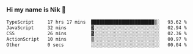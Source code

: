 ### Hi my name is Nik 👋

<!--
**NikDoe/NikDoe** is a ✨ _special_ ✨ repository because its `README.md` (this file) appears on your GitHub profile.

Here are some ideas to get you started:

- 🔭 I’m currently working on ...
- 🌱 I’m currently learning ...
- 👯 I’m looking to collaborate on ...
- 🤔 I’m looking for help with ...
- 💬 Ask me about ...
- 📫 How to reach me: ...
- 😄 Pronouns: ...
- ⚡ Fun fact: ...
-->

<!--START_SECTION:waka-->

```txt
TypeScript     17 hrs 17 mins  ███████████████████████▒░   93.62 %
JavaScript     32 mins         ▓░░░░░░░░░░░░░░░░░░░░░░░░   02.94 %
CSS            26 mins         ▓░░░░░░░░░░░░░░░░░░░░░░░░   02.36 %
ActionScript   10 mins         ▒░░░░░░░░░░░░░░░░░░░░░░░░   00.97 %
Other          0 secs          ░░░░░░░░░░░░░░░░░░░░░░░░░   00.04 %
```

<!--END_SECTION:waka-->
